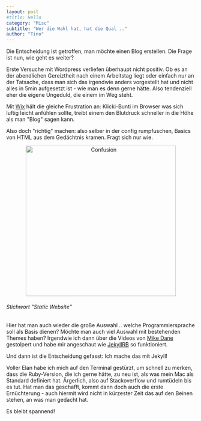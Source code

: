 ```yaml
---
layout: post
#title: Hello
category: "Misc"
subtitle: "Wer die Wahl hat, hat die Qual .."
author: "Tino"
---
```


Die Entscheidung ist getroffen, man möchte einen Blog erstellen. Die Frage ist nun, wie geht es weiter? 

Erste Versuche mit Wordpress verliefen überhaupt nicht positiv. Ob es an der abendlichen Gereiztheit nach einem Arbeitstag liegt oder einfach nur an der Tatsache, dass man sich das irgendwie anders vorgestellt hat und nicht alles in 5min aufgesetzt ist - wie man es denn gerne hätte. Also tendenziell eher die eigene Ungeduld, die einem im Weg steht.

Mit [Wix](www.wix.com) hält die gleiche Frustration an: Klicki-Bunti im Browser was sich luftig leicht anfühlen sollte, treibt einem den Blutdruck schneller in die Höhe als man "Blog" sagen kann.

Also doch "richtig" machen: also selber in der config rumpfuschen, Basics von HTML aus dem Gedächtnis kramen. Fragt sich nur wie. 
<p style="text-align: center;"><img src="{{ site.baseurl }}/images/postpics/Confusion.png" alt="Confusion" style="width: 400px;"/></p>

###### Stichwort "Static Website"
Hier hat man auch wieder die große Auswahl .. welche Programmiersprache soll als Basis dienen? Möchte man auch viel Auswahl mit bestehenden Themes haben?
Irgendwie ich dann über die Videos von [Mike Dane](https://www.mikedane.com/) gestolpert und habe mir angeschaut wie [JekyllRB](https://jekyllrb.com/) so funktioniert.

Und dann ist die Entscheidung gefasst: Ich mache das mit Jekyll!

Voller Elan habe ich mich auf den Terminal gestürzt, um schnell zu merken, dass die Ruby-Version, die ich gerne hätte, zu neu ist, als was mein Mac als Standard definiert hat.
Ärgerlich, also auf Stackoverflow und rumtüdeln bis es tut.
Hat man das geschafft, kommt dann doch auch die erste Ernüchterung - auch hiermit wird nicht in kürzester Zeit das auf den Beinen stehen, an was man gedacht hat. 

Es bleibt spannend!